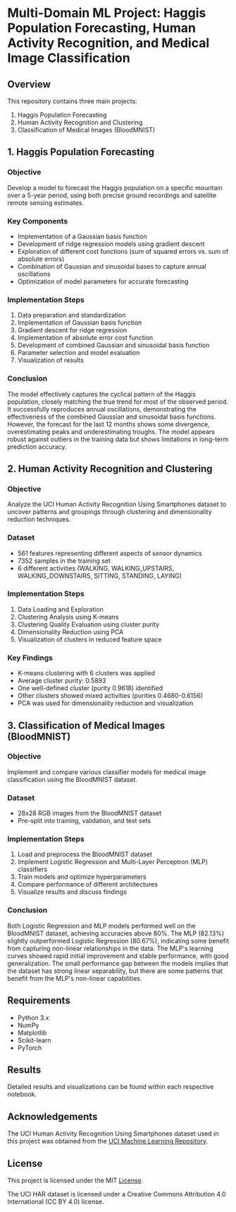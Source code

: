 # Multi-Domain ML Project: Haggis Population Forecasting, Human Activity Recognition, and Medical Image Classification

## Overview

This repository contains three main projects:

1. Haggis Population Forecasting
2. Human Activity Recognition and Clustering
3. Classification of Medical Images (BloodMNIST)

## 1. Haggis Population Forecasting

### Objective
Develop a model to forecast the Haggis population on a specific mountain over a 5-year period, using both precise ground recordings and satellite remote sensing estimates.

### Key Components
- Implementation of a Gaussian basis function
- Development of ridge regression models using gradient descent
- Exploration of different cost functions (sum of squared errors vs. sum of absolute errors)
- Combination of Gaussian and sinusoidal bases to capture annual oscillations
- Optimization of model parameters for accurate forecasting

### Implementation Steps
1. Data preparation and standardization
2. Implementation of Gaussian basis function
3. Gradient descent for ridge regression
4. Implementation of absolute error cost function
5. Development of combined Gaussian and sinusoidal basis function
6. Parameter selection and model evaluation
7. Visualization of results

### Conclusion
The model effectively captures the cyclical pattern of the Haggis population, closely matching the true trend for most of the observed period. It successfully reproduces annual oscillations, demonstrating the effectiveness of the combined Gaussian and sinusoidal basis functions. However, the forecast for the last 12 months shows some divergence, overestimating peaks and underestimating troughs. The model appears robust against outliers in the training data but shows limitations in long-term prediction accuracy.

## 2. Human Activity Recognition and Clustering

### Objective
Analyze the UCI Human Activity Recognition Using Smartphones dataset to uncover patterns and groupings through clustering and dimensionality reduction techniques.

### Dataset
- 561 features representing different aspects of sensor dynamics
- 7352 samples in the training set
- 6 different activities (WALKING, WALKING_UPSTAIRS, WALKING_DOWNSTAIRS, SITTING, STANDING, LAYING)

### Implementation Steps
1. Data Loading and Exploration
2. Clustering Analysis using K-means
3. Clustering Quality Evaluation using cluster purity
4. Dimensionality Reduction using PCA
5. Visualization of clusters in reduced feature space

### Key Findings
- K-means clustering with 6 clusters was applied
- Average cluster purity: 0.5893
- One well-defined cluster (purity 0.9618) identified
- Other clusters showed mixed activities (purities 0.4680-0.6156)
- PCA was used for dimensionality reduction and visualization

## 3. Classification of Medical Images (BloodMNIST)

### Objective
Implement and compare various classifier models for medical image classification using the BloodMNIST dataset.

### Dataset
- 28x28 RGB images from the BloodMNIST dataset
- Pre-split into training, validation, and test sets

### Implementation Steps
1. Load and preprocess the BloodMNIST dataset
2. Implement Logistic Regression and Multi-Layer Perceptron (MLP) classifiers
3. Train models and optimize hyperparameters
4. Compare performance of different architectures
5. Visualize results and discuss findings

### Conclusion
Both Logistic Regression and MLP models performed well on the BloodMNIST dataset, achieving accuracies above 80%. The MLP (82.13%) slightly outperformed Logistic Regression (80.67%), indicating some benefit from capturing non-linear relationships in the data. The MLP's learning curves showed rapid initial improvement and stable performance, with good generalization. The small performance gap between the models implies that the dataset has strong linear separability, but there are some patterns that benefit from the MLP's non-linear capabilities.

## Requirements

- Python 3.x
- NumPy
- Matplotlib
- Scikit-learn
- PyTorch

## Results

Detailed results and visualizations can be found within each respective notebook.

## Acknowledgements

The UCI Human Activity Recognition Using Smartphones dataset used in this project was obtained from the [UCI Machine Learning Repository](https://archive.ics.uci.edu/dataset/240/human+activity+recognition+using+smartphones).

## License

This project is licensed under the MIT [License](LICENSE).

The UCI HAR dataset is licensed under a Creative Commons Attribution 4.0 International (CC BY 4.0) license.
